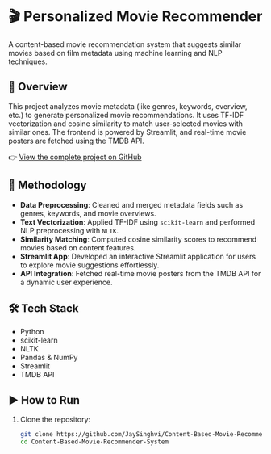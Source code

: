 # 🎬 Personalized Movie Recommender

A content-based movie recommendation system that suggests similar movies based on film metadata using machine learning and NLP techniques.

## 🚀 Overview

This project analyzes movie metadata (like genres, keywords, overview, etc.) to generate personalized movie recommendations. It uses TF-IDF vectorization and cosine similarity to match user-selected movies with similar ones. The frontend is powered by Streamlit, and real-time movie posters are fetched using the TMDB API.

👉 [View the complete project on GitHub](https://github.com/JaySinghvi/Content-Based-Movie-Recommender-System)

## 🧠 Methodology

- **Data Preprocessing**: Cleaned and merged metadata fields such as genres, keywords, and movie overviews.
- **Text Vectorization**: Applied TF-IDF using `scikit-learn` and performed NLP preprocessing with `NLTK`.
- **Similarity Matching**: Computed cosine similarity scores to recommend movies based on content features.
- **Streamlit App**: Developed an interactive Streamlit application for users to explore movie suggestions effortlessly.
- **API Integration**: Fetched real-time movie posters from the TMDB API for a dynamic user experience.

## 🛠️ Tech Stack

- Python  
- scikit-learn  
- NLTK  
- Pandas & NumPy  
- Streamlit  
- TMDB API

## ▶️ How to Run

1. Clone the repository:
   ```bash
   git clone https://github.com/JaySinghvi/Content-Based-Movie-Recommender-System.git
   cd Content-Based-Movie-Recommender-System

